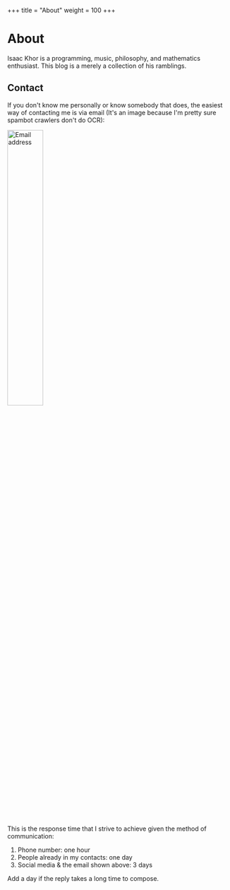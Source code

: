 +++
title = "About"
weight = 100
+++

# About

Isaac Khor is a programming, music, philosophy, and mathematics enthusiast. This blog is a merely a collection of his ramblings.

## Contact

If you don't know me personally or know somebody that does, the easiest way of contacting me is via email (It's an image because I'm pretty sure spambot crawlers don't do OCR):

<img style="height: 40%; width: 40%;" src="/about/contact.png" alt="Email address">

This is the response time that I strive to achieve given the method of communication:

1. Phone number: one hour
2. People already in my contacts: one day
3. Social media & the email shown above: 3 days

Add a day if the reply takes a long time to compose.